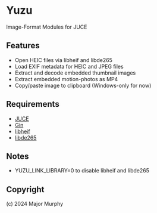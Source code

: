 # Yuzu
Image-Format Modules for JUCE

## Features
* Open HEIC files via libheif and libde265
* Load EXIF metadata for HEIC and JPEG files
* Extract and decode embedded thumbnail images
* Extract embedded motion-photos as MP4
* Copy/paste image to clipboard (Windows-only for now)

## Requirements
* [JUCE](https://github.com/juce-framework/JUCE)
* [Gin](https://github.com/FigBug/Gin)
* [libheif](https://github.com/strukturag/libheif)
* [libde265](https://github.com/strukturag/libde265)

## Notes
* YUZU_LINK_LIBRARY=0 to disable libheif and libde265

## Copyright
(c) 2024 Major Murphy
